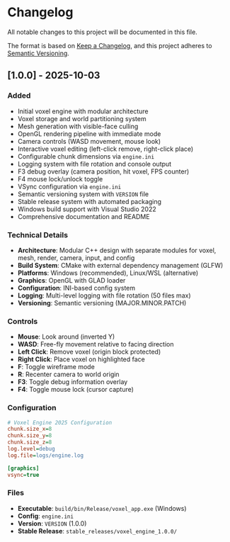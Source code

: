 # Changelog

All notable changes to this project will be documented in this file.

The format is based on [Keep a Changelog](https://keepachangelog.com/en/1.0.0/),
and this project adheres to [Semantic Versioning](https://semver.org/spec/v2.0.0.html).

## [1.0.0] - 2025-10-03

### Added
- Initial voxel engine with modular architecture
- Voxel storage and world partitioning system
- Mesh generation with visible-face culling
- OpenGL rendering pipeline with immediate mode
- Camera controls (WASD movement, mouse look)
- Interactive voxel editing (left-click remove, right-click place)
- Configurable chunk dimensions via `engine.ini`
- Logging system with file rotation and console output
- F3 debug overlay (camera position, hit voxel, FPS counter)
- F4 mouse lock/unlock toggle
- VSync configuration via `engine.ini`
- Semantic versioning system with `VERSION` file
- Stable release system with automated packaging
- Windows build support with Visual Studio 2022
- Comprehensive documentation and README

### Technical Details
- **Architecture**: Modular C++ design with separate modules for voxel, mesh, render, camera, input, and config
- **Build System**: CMake with external dependency management (GLFW)
- **Platforms**: Windows (recommended), Linux/WSL (alternative)
- **Graphics**: OpenGL with GLAD loader
- **Configuration**: INI-based config system
- **Logging**: Multi-level logging with file rotation (50 files max)
- **Versioning**: Semantic versioning (MAJOR.MINOR.PATCH)

### Controls
- **Mouse**: Look around (inverted Y)
- **WASD**: Free-fly movement relative to facing direction
- **Left Click**: Remove voxel (origin block protected)
- **Right Click**: Place voxel on highlighted face
- **F**: Toggle wireframe mode
- **R**: Recenter camera to world origin
- **F3**: Toggle debug information overlay
- **F4**: Toggle mouse lock (cursor capture)

### Configuration
```ini
# Voxel Engine 2025 Configuration
chunk.size_x=8
chunk.size_y=8
chunk.size_z=8
log.level=debug
log.file=logs/engine.log

[graphics]
vsync=true
```

### Files
- **Executable**: `build/bin/Release/voxel_app.exe` (Windows)
- **Config**: `engine.ini`
- **Version**: `VERSION` (1.0.0)
- **Stable Release**: `stable_releases/voxel_engine_1.0.0/`
